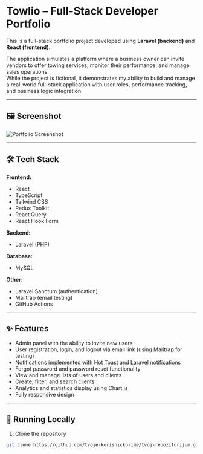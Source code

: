 # Towlio – Full-Stack Developer Portfolio

This is a full-stack portfolio project developed using **Laravel (backend)** and **React (frontend)**.

The application simulates a platform where a business owner can invite vendors to offer towing services, monitor their performance, and manage sales operations.  
While the project is fictional, it demonstrates my ability to build and manage a real-world full-stack application with user roles, performance tracking, and business logic integration.


---



## 🖼️ Screenshot

![Portfolio Screenshot](./screenshot.png)

---

## 🛠️ Tech Stack

**Frontend:**
- React
- TypeScript
- Tailwind CSS
- Redux Toolkit
- React Query
- React Hook Form

**Backend:**
- Laravel (PHP)

**Database:**
- MySQL

**Other:**
- Laravel Sanctum (authentication)
- Mailtrap (email testing)
- GitHub Actions

---

## ✨ Features

- Admin panel with the ability to invite new users
- User registration, login, and logout via email link (using Mailtrap for testing)
- Notifications implemented with Hot Toast and Laravel notifications
- Forgot password and password reset functionality
- View and manage lists of users and clients
- Create, filter, and search clients
- Analytics and statistics display using Chart.js
- Fully responsive design


---

## 🚀 Running Locally

1. Clone the repository

```bash
git clone https://github.com/tvoje-korisnicko-ime/tvoj-repozitorijum.git

